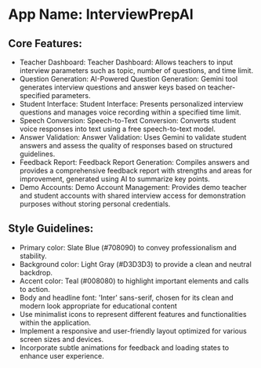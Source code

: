 # **App Name**: InterviewPrepAI

## Core Features:

- Teacher Dashboard: Teacher Dashboard: Allows teachers to input interview parameters such as topic, number of questions, and time limit.
- Question Generation: AI-Powered Question Generation: Gemini tool generates interview questions and answer keys based on teacher-specified parameters.
- Student Interface: Student Interface: Presents personalized interview questions and manages voice recording within a specified time limit.
- Speech Conversion: Speech-to-Text Conversion: Converts student voice responses into text using a free speech-to-text model.
- Answer Validation: Answer Validation: Uses Gemini to validate student answers and assess the quality of responses based on structured guidelines.
- Feedback Report: Feedback Report Generation: Compiles answers and provides a comprehensive feedback report with strengths and areas for improvement, generated using AI to summarize key points.
- Demo Accounts: Demo Account Management: Provides demo teacher and student accounts with shared interview access for demonstration purposes without storing personal credentials.

## Style Guidelines:

- Primary color: Slate Blue (#708090) to convey professionalism and stability.
- Background color: Light Gray (#D3D3D3) to provide a clean and neutral backdrop.
- Accent color: Teal (#008080) to highlight important elements and calls to action.
- Body and headline font: 'Inter' sans-serif, chosen for its clean and modern look appropriate for educational content
- Use minimalist icons to represent different features and functionalities within the application.
- Implement a responsive and user-friendly layout optimized for various screen sizes and devices.
- Incorporate subtle animations for feedback and loading states to enhance user experience.